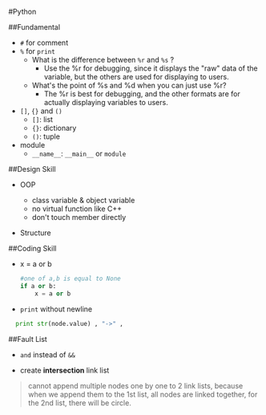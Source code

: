 #Python

##Fundamental

* `#` for comment
*  `%` for `print`
    * What is the difference between `%r` and `%s` ?
        * Use the %r for debugging, since it displays the "raw" data of the variable, but the others are used for displaying to users.
    * What's the point of %s and %d when you can just use %r?
        * The %r is best for debugging, and the other formats are for actually displaying variables to users.
* `[]`, `{}` and `()`
    * `[]`: list
    * `{}`: dictionary
    * `()`: tuple
* module
  * `__name__`: `__main__` or `module`

##Design Skill

* OOP
  * class variable & object variable
  * no virtual function like C++
  * don't touch member directly

* Structure

##Coding Skill

* x = a or b
	```py
	#one of a,b is equal to None
	if a or b:
		x = a or b
	```
* `print` without newline
```py
  print str(node.value) , "->" ,
```

##Fault List

* `and` instead of `&&`

* create **intersection** link list
> cannot append multiple nodes one by one to 2 link lists, because when we append them to the 1st list, all nodes are linked together, for the 2nd list, there will be circle.

